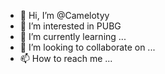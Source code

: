 - 👋 Hi, I’m @Camelotyy
- 👀 I’m interested in PUBG
- 🌱 I’m currently learning ...
- 💞️ I’m looking to collaborate on ...
- 📫 How to reach me ...

<!---
Camelotyy/Camelotyy is a ✨ special ✨ repository because its `README.md` (this file) appears on your GitHub profile.
You can click the Preview link to take a look at your changes.
--->
